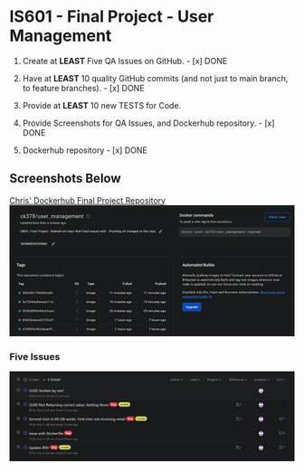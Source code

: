 # IS601 - Final Project - User Management

1.  Create at **LEAST** Five QA Issues on GitHub. 
        - [x] DONE

2.  Have at **LEAST** 10 quality GitHub commits (and not just to main branch, to feature branches). 
        - [x] DONE

3.  Provide at **LEAST** 10 new TESTS for Code.

4.  Provide Screenshots for QA Issues, and Dockerhub repository. 
        - [x] DONE

5.  Dockerhub repository 
        - [x] DONE

## Screenshots Below
[Chris' Dockerhub Final Project Repository](https://hub.docker.com/repository/docker/ck378/user_management/general)
![Final Project Dockerhub repo screenshot](/screenshots/dockerhub.png)

### Five Issues
![Five issues screenshot](/screenshots/fiveissues.png)